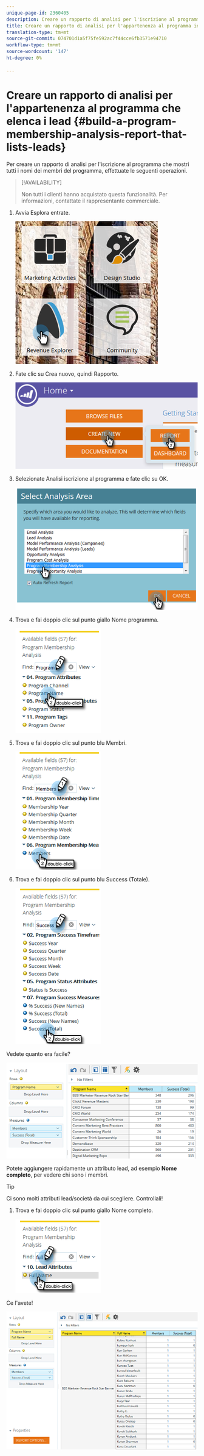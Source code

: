 ```yaml
---
unique-page-id: 2360405
description: Creare un rapporto di analisi per l'iscrizione al programma che elenca i lead - Documenti Marketo - Documentazione del prodotto
title: Creare un rapporto di analisi per l'appartenenza al programma in cui siano elencati i lead
translation-type: tm+mt
source-git-commit: 074701d1a5f75fe592ac7f44cce6fb3571e94710
workflow-type: tm+mt
source-wordcount: '147'
ht-degree: 0%

---
```



# Creare un rapporto di analisi per l&#39;appartenenza al programma che elenca i lead {#build-a-program-membership-analysis-report-that-lists-leads}

Per creare un rapporto di analisi per l&#39;iscrizione al programma che mostri tutti i nomi dei membri del programma, effettuate le seguenti operazioni.

>[!AVAILABILITY]
>
>
>Non tutti i clienti hanno acquistato questa funzionalità. Per informazioni, contattate il rappresentante commerciale.

1. Avvia Esplora entrate.

   ![](assets/one.png)

1. Fate clic su Crea nuovo, quindi Rapporto.

   ![](assets/two.png)

1. Selezionate Analisi iscrizione al programma e fate clic su OK.

   ![](assets/three.png)

1. Trova e fai doppio clic sul punto giallo Nome programma.

   ![](assets/four.png)

1. Trova e fai doppio clic sul punto blu Membri.

   ![](assets/five.png)

1. Trova e fai doppio clic sul punto blu Success (Totale).

   ![](assets/six.png)

Vedete quanto era facile?

![](assets/seven.png)

Potete aggiungere rapidamente un attributo lead, ad esempio **Nome completo**, per vedere chi sono i membri.

>[!TIP]
>
>Ci sono molti attributi lead/società da cui scegliere. Controllali!

1. Trova e fai doppio clic sul punto giallo Nome completo.

   ![](assets/eight.png)

Ce l&#39;avete!

![](assets/nine.png)

